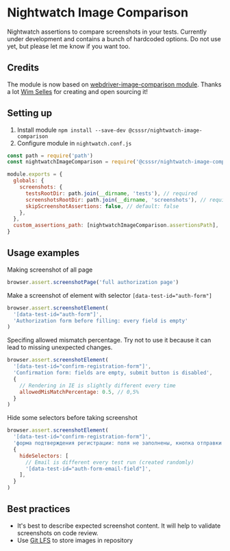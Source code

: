 # Nightwatch Image Comparison

Nightwatch assertions to compare screenshots in your tests.
Currently under development and contains a bunch of hardcoded options. Do not use yet, but please let me know if you want too.

## Credits

The module is now based on [webdriver-image-comparison module](https://github.com/wswebcreation/webdriver-image-comparison).
Thanks a lot [Wim Selles](https://github.com/wswebcreation) for creating and open sourcing it!

## Setting up

1. Install module `npm install --save-dev @csssr/nightwatch-image-comparison`
2. Configure module in `nightwatch.conf.js`

```js
const path = require('path')
const nightwatchImageComparison = require('@csssr/nightwatch-image-comparison')

module.exports = {
  globals: {
    screenshots: {
      testsRootDir: path.join(__dirname, 'tests'), // required
      screenshotsRootDir: path.join(__dirname, 'screenshots'), // required
      skipScreenshotAssertions: false, // default: false
    },
  },
  custom_assertions_path: [nightwatchImageComparison.assertionsPath],
}
```

## Usage examples

Making screenshot of all page

```js
browser.assert.screenshotPage('full authorization page')
```

Make a screenshot of element with selector `[data-test-id="auth-form"]`

```js
browser.assert.screenshotElement(
  '[data-test-id="auth-form"]',
  'Authorization form before filling: every field is empty'
)
```

Specifing allowed mismatch percentage. Try not to use it because it can lead to missing unexpected changes.

```js
browser.assert.screenshotElement(
  '[data-test-id="confirm-registration-form"]',
  'Confirmation form: fields are empty, submit button is disabled',
  {
    // Rendering in IE is slightly different every time
    allowedMisMatchPercentage: 0.5, // 0,5%
  }
)
```

Hide some selectors before taking screenshot

```js
browser.assert.screenshotElement(
  '[data-test-id="confirm-registration-form"]',
  'форма подтверждения регистрации: поля не заполнены, кнопка отправки задизейблена',
  {
    hideSelectors: [
      // Email is different every test run (created randomly)
      '[data-test-id="auth-form-email-field"]',
    ],
  }
)
```

## Best practices

- It's best to describe expected screenshot content. It will help to validate screenshots on code review.
- Use [Git LFS](https://git-lfs.github.com) to store images in repository
